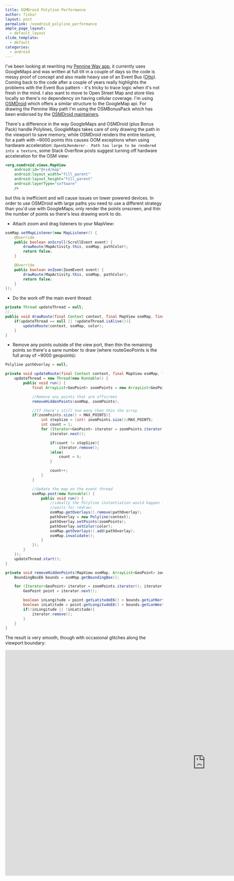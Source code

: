 ```yaml
---
title: OSMDroid Polyline Performance
author: fiskur
layout: post
permalink: /osmdroid_polyline_performance
ample_page_layout:
  - default_layout
slide_template:
  - default
categories:
  - android
---
```

I've been looking at rewriting my [Pennine Way app](https://play.google.com/store/apps/details?id=eu.fiskur.penninewaydistancecalculator), it currently uses GoogleMaps and was written at full tilt in a couple of days so the code is messy proof of concept and also made heavy use of an Event Bus ([Otto](https://github.com/square/otto)). Coming back to the code after a couple of years really highlights the problems with the Event Bus pattern - it's tricky to trace logic when it's not fresh in the mind. I also want to move to Open Street Map and store tiles locally so there's no dependency on having cellular coverage. I'm using [OSMDroid](https://github.com/osmdroid/osmdroid) which offers a similar structure to the GoogleMap api. For drawing the Pennine Way path I'm using the OSMBonusPack which has been endorsed by the [OSMDroid maintainers](https://github.com/osmdroid/osmdroid/issues/40).

There's a difference in the way GoogleMaps and OSMDroid (plus Bonus Pack) handle Polylines, GoogleMaps takes care of only drawing the path in the viewport to save memory, while OSMDroid renders the entire texture, for a path with ~9000 points this causes OOM exceptions when using hardware acceleration: ```OpenGLRenderer﹕ Path too large to be rendered into a texture```, some Stack Overflow posts suggest turning off hardware acceleration for the OSM view:

```xml
<org.osmdroid.views.MapView
    android:id="@+id/map"
    android:layout_width="fill_parent"
    android:layout_height="fill_parent"
    android:layerType="software"
    />
```

but this is inefficient and will cause issues on lower powered devices. In order to use OSMDroid with large paths you need to use a different strategy than you'd use with GoogleMaps; only render the points onscreen, and thin the number of points so there's less drawing work to do.

* Attach zoom and drag listeners to your MapView:
```java
osmMap.setMapListener(new MapListener() {
    @Override
    public boolean onScroll(ScrollEvent event) {
        drawRoute(MapActivity.this, osmMap, pathColor);
        return false;
    }

    @Override
    public boolean onZoom(ZoomEvent event) {
        drawRoute(MapActivity.this, osmMap, pathColor);
        return false;
    }
});
```
* Do the work off the main event thread:
```java
private Thread updateThread = null;
//...
public void drawRoute(final Context context, final MapView osmMap, final int color){
    if(updateThread == null || !updateThread.isAlive()){
        updateRoute(context, osmMap, color);
    }
}
```
* Remove any points outside of the view port, then thin the remaining points so there's a sane number to draw (where routeGeoPoints is the full array of ~9000 geopoints):
```java
Polyline pathOverlay = null;

private void updateRoute(final Context context, final MapView osmMap, final int color){
    updateThread = new Thread(new Runnable() {
        public void run() {
            final ArrayList<GeoPoint> zoomPoints = new ArrayList<GeoPoint>(routeGeoPoints);

            //Remove any points that are offscreen
            removeHiddenPoints(osmMap, zoomPoints);

            //If there's still too many then thin the array
            if(zoomPoints.size() > MAX_POINTS){
                int stepSize = (int) zoomPoints.size()/MAX_POINTS;
                int count = 1;
                for (Iterator<GeoPoint> iterator = zoomPoints.iterator(); iterator.hasNext();) {
                    iterator.next();

                    if(count != stepSize){
                        iterator.remove();
                    }else{
                        count = 0;
                    }

                    count++;
                }
            }

            //Update the map on the event thread
            osmMap.post(new Runnable() {
                public void run() {
                    //ideally the Polyline instantiation would happen in the thread but that causes glitches while the event thread
                    //waits for redraw:
                    osmMap.getOverlays().remove(pathOverlay);
                    pathOverlay = new Polyline(context);
                    pathOverlay.setPoints(zoomPoints);
                    pathOverlay.setColor(color);
                    osmMap.getOverlays().add(pathOverlay);
                    osmMap.invalidate();
                }
            });
        }
    });
    updateThread.start();
}

private void removeHiddenPoints(MapView osmMap, ArrayList<GeoPoint> zoomPoints){
    BoundingBoxE6 bounds = osmMap.getBoundingBox();

    for (Iterator<GeoPoint> iterator = zoomPoints.iterator(); iterator.hasNext();) {
        GeoPoint point = iterator.next();

        boolean inLongitude = point.getLatitudeE6() < bounds.getLatNorthE6() && point.getLatitudeE6() > bounds.getLatSouthE6();
        boolean inLatitude = point.getLongitudeE6() > bounds.getLonWestE6() && point.getLongitudeE6() < bounds.getLonEastE6();
        if(!inLongitude || !inLatitude){
            iterator.remove();
        }
    }
}
```

The result is very smooth, though with occasional glitches along the viewport boundary:

<iframe width="1280" height="720" src="https://www.youtube.com/embed/hWcA5LL27Ms?rel=0&amp;controls=0&amp;showinfo=0" frameborder="0" allowfullscreen></iframe>
